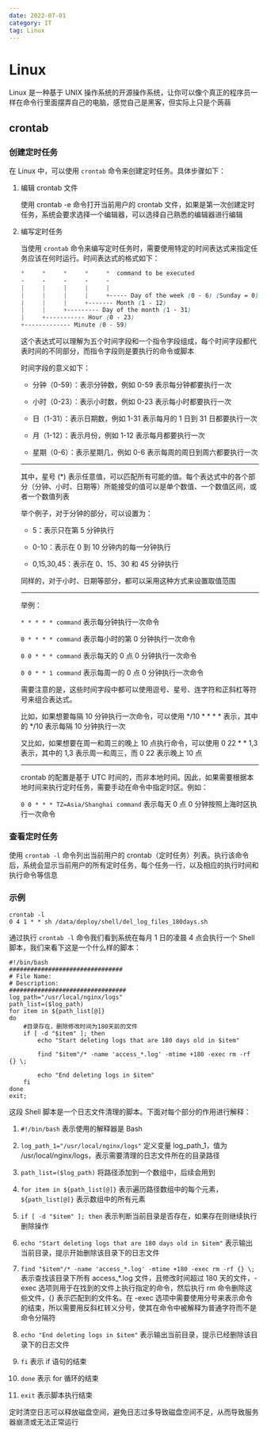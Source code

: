 ```yaml
---
date: 2022-07-01
category: IT
tag: Linux
---
```


# Linux

Linux 是一种基于 UNIX 操作系统的开源操作系统，让你可以像个真正的程序员一样在命令行里面摆弄自己的电脑，感觉自己是黑客，但实际上只是个蒟蒻

<!-- more -->

## crontab

### 创建定时任务

在 Linux 中，可以使用 `crontab` 命令来创建定时任务。具体步骤如下：

1. 编辑 crontab 文件

    使用 crontab -e 命令打开当前用户的 crontab 文件，如果是第一次创建定时任务，系统会要求选择一个编辑器，可以选择自己熟悉的编辑器进行编辑

2. 编写定时任务

    当使用 `crontab` 命令来编写定时任务时，需要使用特定的时间表达式来指定任务应该在何时运行。时间表达式的格式如下：

    ```scss
    *     *     *     *     *  command to be executed
    -     -     -     -     -
    |     |     |     |     |
    |     |     |     |     +----- Day of the week (0 - 6) (Sunday = 0)
    |     |     |     +------- Month (1 - 12)
    |     |     +--------- Day of the month (1 - 31)
    |     +----------- Hour (0 - 23)
    +------------- Minute (0 - 59)
    ```

    这个表达式可以理解为五个时间字段和一个指令字段组成，每个时间字段都代表时间的不同部分，而指令字段则是要执行的命令或脚本

    时间字段的意义如下：

    - 分钟（0-59）：表示分钟数，例如 0-59 表示每分钟都要执行一次

    - 小时（0-23）：表示小时数，例如 0-23 表示每小时都要执行一次

    - 日（1-31）：表示日期数，例如 1-31 表示每月的 1 日到 31 日都要执行一次

    - 月（1-12）：表示月份，例如 1-12 表示每月都要执行一次

    - 星期（0-6）：表示星期几，例如 0-6 表示每周的周日到周六都要执行一次

    ---

    其中，星号 (*) 表示任意值，可以匹配所有可能的值。每个表达式中的各个部分（分钟、小时、日期等）所能接受的值可以是单个数值、一个数值区间，或者一个数值列表

    举个例子，对于分钟的部分，可以设置为：

    - 5：表示只在第 5 分钟执行

    - 0-10：表示在 0 到 10 分钟内的每一分钟执行

    - 0,15,30,45：表示在 0、15、30 和 45 分钟执行

    同样的，对于小时、日期等部分，都可以采用这种方式来设置取值范围

    ---

    举例：

    `* * * * * command` 表示每分钟执行一次命令

    `0 * * * * command` 表示每小时的第 0 分钟执行一次命令

    `0 0 * * * command` 表示每天的 0 点 0 分钟执行一次命令

    `0 0 * * 1 command` 表示每周一的 0 点 0 分钟执行一次命令

    需要注意的是，这些时间字段中都可以使用逗号、星号、连字符和正斜杠等符号来组合表达式。

    比如，如果想要每隔 10 分钟执行一次命令，可以使用 */10 * * * * 表示，其中的 */10 表示每隔 10 分钟执行一次

    又比如，如果想要在周一和周三的晚上 10 点执行命令，可以使用 0 22 * * 1,3 表示，其中的 1,3 表示周一和周三，而 0 22 表示晚上 10 点

    ---

    crontab 的配置是基于 UTC 时间的，而非本地时间。因此，如果需要根据本地时间来执行定时任务，需要手动在命令中指定时区。例如：

    `0 0 * * * TZ=Asia/Shanghai command` 表示每天 0 点 0 分钟按照上海时区执行一次命令

### 查看定时任务

使用 `crontab -l` 命令列出当前用户的 crontab（定时任务）列表。执行该命令后，系统会显示当前用户的所有定时任务，每个任务一行，以及相应的执行时间和执行命令等信息

### 示例

```shell
crontab -l
0 4 1 * * sh /data/deploy/shell/del_log_files_180days.sh
```

通过执行 `crontab -l`  命令我们看到系统在每月 1 日的凌晨 4 点会执行一个 Shell 脚本，我们来看下这是一个什么样的脚本：

```shell
#!/bin/bash
################################
# File Name:
# Description: 
#################################
log_path="/usr/local/nginx/logs"
path_list=($log_path)
for item in ${path_list[@]}
do
    #目录存在，删除修改时间为180天前的文件
    if [ -d "$item" ]; then
        echo "Start deleting logs that are 180 days old in $item"

        find "$item"/* -name 'access_*.log' -mtime +180 -exec rm -rf {} \;

        echo "End deleting logs in $item"
    fi
done
exit;
```

这段 Shell 脚本是一个日志文件清理的脚本。下面对每个部分的作用进行解释：

1. `#!/bin/bash` 表示使用的解释器是 Bash

2. `log_path_1="/usr/local/nginx/logs"` 定义变量 log_path_1，值为 /usr/local/nginx/logs，表示需要清理的日志文件所在的目录路径

3. `path_list=($log_path)` 将路径添加到一个数组中，后续会用到

4. `for item in ${path_list[@]}` 表示遍历路径数组中的每个元素，`${path_list[@]}` 表示数组中的所有元素

5. `if [ -d "$item" ]; then` 表示判断当前目录是否存在，如果存在则继续执行删除操作

6. `echo "Start deleting logs that are 180 days old in $item"` 表示输出当前目录，提示开始删除该目录下的日志文件

7. `find "$item"/* -name 'access_*.log' -mtime +180 -exec rm -rf {} \;` 表示查找该目录下所有 access_*.log 文件，且修改时间超过 180 天的文件，-exec 选项则用于在找到的文件上执行指定的命令，然后执行 rm 命令删除这些文件，{} 表示匹配到的文件名。在 -exec 选项中需要使用分号来表示命令的结束，所以需要用反斜杠转义分号，使其在命令中被解释为普通字符而不是命令分隔符

8. `echo "End deleting logs in $item"` 表示输出当前目录，提示已经删除该目录下的日志文件

9. `fi` 表示 if 语句的结束

10. `done` 表示 for 循环的结束

11. `exit` 表示脚本执行结束

定时清空日志可以释放磁盘空间，避免日志过多导致磁盘空间不足，从而导致服务器崩溃或无法正常运行
